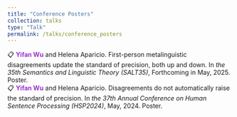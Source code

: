 ```yaml
---
title: "Conference Posters"
collection: talks
type: "Talk"
permalink: /talks/conference_posters
---
```


:clipboard: **<span style="color: #9932CC;">Yifan Wu</span>** and Helena Aparicio. First-person metalinguistic disagreements update the standard of precision, both up and down. In *the 35th Semantics and Linguistic Theory (SALT35)*, Forthcoming in May, 2025. Poster. <br>
:clipboard: **<span style="color: #9932CC;">Yifan Wu</span>** and Helena Aparicio. Disagreements do not automatically raise the standard of precision. In *the 37th Annual Conference on Human Sentence Processing (HSP2024)*, May, 2024. Poster.
